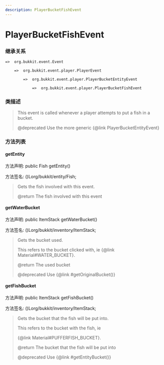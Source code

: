 ```yaml
---
description: PlayerBucketFishEvent
---
```


# PlayerBucketFishEvent

### 继承关系

    =>  org.bukkit.event.Event

        =>  org.bukkit.event.player.PlayerEvent

            =>  org.bukkit.event.player.PlayerBucketEntityEvent

                =>  org.bukkit.event.player.PlayerBucketFishEvent

### 类描述

> This event is called whenever a player attempts to put a fish in a bucket.
>
> @deprecated Use the more generic {@link PlayerBucketEntityEvent}

### 方法列表

#### getEntity

方法声明: public Fish getEntity()

方法签名: ()Lorg/bukkit/entity/Fish;

> Gets the fish involved with this event.
>
> @return The fish involved with this event

#### getWaterBucket

方法声明: public ItemStack getWaterBucket()

方法签名: ()Lorg/bukkit/inventory/ItemStack;

> Gets the bucket used.
>
> This refers to the bucket clicked with, ie {@link Material#WATER_BUCKET}.
>
> @return The used bucket
>
> @deprecated Use {@link #getOriginalBucket()}

#### getFishBucket

方法声明: public ItemStack getFishBucket()

方法签名: ()Lorg/bukkit/inventory/ItemStack;

> Gets the bucket that the fish will be put into.
>
> This refers to the bucket with the fish, ie
>
> {@link Material#PUFFERFISH_BUCKET}.
>
> @return The bucket that the fish will be put into
>
> @deprecated Use {@link #getEntityBucket()}